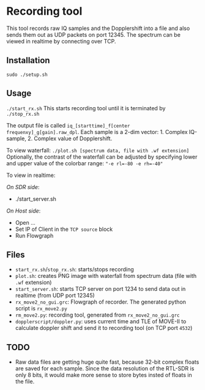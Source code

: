 # Recording tool

This tool records raw IQ samples and the Dopplershift into a file and also sends them out as UDP packets on port 12345. The spectrum can be viewed in realtime by connecting over TCP.

## Installation

`sudo ./setup.sh`


## Usage

`./start_rx.sh`
This starts recording tool until it is terminated by `./stop_rx.sh`

The output file is called `iq_[starttime]_f[center frequenxy]_g[gain].raw_dpl`. Each sample is a 2-dim vector: 1. Complex IQ-sample, 2. Complex value of Dopplershift.


To view waterfall:
`./plot.sh [spectrum data, file with .wf extension]`
Optionally, the contrast of the waterfall can be adjusted by specifying lower and upper value of the colorbar range: `"-e rl=-80 -e rh=-40"`


To view in realtime:

_On SDR side_:
- ./start_server.sh

_On Host side_:
- Open ...
- Set IP of Client in the `TCP source` block
- Run Flowgraph

## Files
- `start_rx.sh`/`stop_rx.sh`: starts/stops recording
- `plot.sh`: creates PNG image with waterfall from spectrum data (file with `.wf` extension)
- `start_server.sh`: starts TCP server on port 1234 to send data out in realtime (from UDP port 12345)
- `rx_move2_no_gui.grc`: Flowgraph of recorder. The generated python script is `rx_move2.py`
- `rm_move2.py`: recording tool, generated from `rx_move2_no_gui.grc`
- `dopplerscript/doppler.py`: uses current time and TLE of MOVE-II to calculate doppler shift and send it to recording tool (on TCP port `4532`)

## TODO
- Raw data files are getting huge quite fast, because 32-bit complex floats are saved for each sample. Since the data resolution of the RTL-SDR is only 8 bits, it would make more sense to store bytes insted of floats in the file.